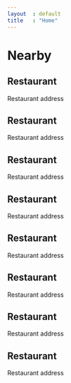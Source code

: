 ```yaml
---
layout  : default
title   : "Home"
---
```


<div id="map"></div>
<div class="nearby">
    <h1 class="title-green">Nearby</h1>
    <div class="restaurant">
        <h2 class="restaurant-name">Restaurant</h2>
        <p class="restaurant-address">Restaurant address</p>
    </div>
    <div class="restaurant">
        <h2 class="restaurant-name">Restaurant</h2>
        <p class="restaurant-address">Restaurant address</p>
    </div>
    <div class="restaurant">
        <h2 class="restaurant-name">Restaurant</h2>
        <p class="restaurant-address">Restaurant address</p>
    </div>
    <div class="restaurant">
        <h2 class="restaurant-name">Restaurant</h2>
        <p class="restaurant-address">Restaurant address</p>
    </div>
    <div class="restaurant">
        <h2 class="restaurant-name">Restaurant</h2>
        <p class="restaurant-address">Restaurant address</p>
    </div>
    <div class="restaurant">
        <h2 class="restaurant-name">Restaurant</h2>
        <p class="restaurant-address">Restaurant address</p>
    </div>
    <div class="restaurant">
        <h2 class="restaurant-name">Restaurant</h2>
        <p class="restaurant-address">Restaurant address</p>
    </div>
    <div class="restaurant">
        <h2 class="restaurant-name">Restaurant</h2>
        <p class="restaurant-address">Restaurant address</p>
    </div>
</div>